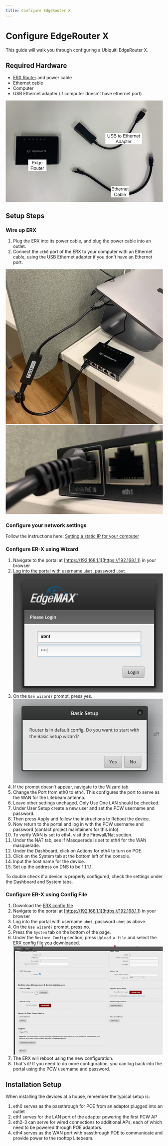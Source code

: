 ```yaml
---
title: Configure EdgeRouter X
---
```


# Configure EdgeRouter X

This guide will walk you through configuring a Ubiquiti EdgeRouter X.

## Required Hardware

- [ERX Router](https://store.ui.com/collections/operator-edgemax-routers/products/edgerouter-x) and power cable
- Ethernet cable
- Computer
- USB Ethernet adapter (if computer doesn't have ethernet port)

![Hardware](../assets/images/erx/hardware.jpg)

## Setup Steps

### Wire up ERX

1. Plug the ERX into its power cable, and plug the power cable into an outlet.
2. Connect the `eth0` port of the ERX to your computer with an Ethernet cable, using the USB Ethernet adapter if you don't have an Ethernet port.

![Ports](../assets/images/erx/wiring.jpeg)
![Ports](../assets/images/erx/eth0.jpeg)

### Configure your network settings

Follow the instructions here: [Setting a static IP for your computer](./static-ip.md)

### Configure ER-X using Wizard

1. Navigate to the portal at [https://192.168.1.1](https://192.168.1.1) in your browser
2. Log into the portal with username `ubnt`, password `ubnt`.
   ![Login](../assets/images/erx/login.jpeg)
4. On the `Use wizard?` prompt, press yes.
   ![Login](../assets/images/erx/wizard.jpeg)
5. If the prompt doesn't appear, navigate to the Wizard tab.
7. Change the Port from eth0 to eth4. This configures the port to serve as the WAN for the Litebeam antenna. 
8. Leave other settings unchaged. Only Use One LAN should be checked.
9. Under User Setup create a new user and set the PCW username and password.
10. Then press Apply and follow the instructions to Reboot the device.
11. Now return to the portal and log in with the PCW username and password (contact project maintainers for this info).
12. To verify WAN is set to eth4, visit the Firewall/Nat section.
13. Under the NAT tab, see if Masquerade is set to eth4 for the WAN masquerade.
14. Under the Dashboard, click on Actions for eth4 to turn on POE.
15. Click on the System tab at the bottom left of the console.
16. Input the host name for the device.
17. Set up the address on DNS to be 1.1.1.1.

To double check if a device is properly configured, check the settings under the Dashboard and System tabs.

### Configure ER-X using Config File

1. Download the [ERX config file](../assets/configs/erx-config.tar.gz)
2. Navigate to the portal at [https://192.168.1.1](https://192.168.1.1) in your browser
3. Log into the portal with username `ubnt`, password `ubnt` as above.
4. On the `Use wizard?` prompt, press no.
5. Press the `System` tab on the bottom of the page.
6. Under the `Restore Config` section, press `Upload a file` and select the ERX config file you downloaded.
   ![Login](../assets/images/erx/system.jpeg)
7. The ERX will reboot using the new configuration.
8. That's it! If you need to do more configuration, you can log back into the portal using the PCW username and password.

## Installation Setup

When installing the devices at a house, remember the typical setup is:

1. eth0 serves as the passthrough for POE from an adaptor plugged into an outlet
2. eth1 serves for the LAN port of the adapter powering the first PCW AP
3. eth2-3 can serve for wired connections to additional APs, each of which need to be powered through POE adaptors.
4. eth4  serves as the WAN port with passthrough POE to communicate and provide power to the rooftop Litebeam. 
   
